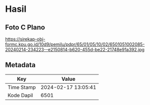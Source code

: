 # Hasil

## Foto C Plano

https://sirekap-obj-formc.kpu.go.id/10d9/pemilu/pdpr/65/01/05/10/02/6501051002085-20240214-234223--e2150814-b620-455d-be22-21748e91a392.jpg


## Metadata

| Key        | Value               |
| ---------- | ------------------- |
| Time Stamp | 2024-02-17 13:05:41 |
| Kode Dapil | 6501                |



